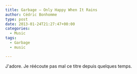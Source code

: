 ```yaml
---
title: Garbage – Only Happy When It Rains
author: Cédric Bonhomme
type: post
date: 2013-01-24T21:27:47+00:00
categories:
  - Music
tags:
  - Garbage
  - music

---
```

J'adore. Je réécoute pas mal ce titre depuis quelques temps.
